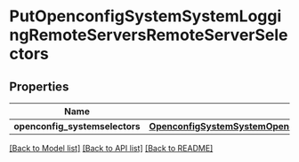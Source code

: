 # PutOpenconfigSystemSystemLoggingRemoteServersRemoteServerSelectors

## Properties
Name | Type | Description | Notes
------------ | ------------- | ------------- | -------------
**openconfig_systemselectors** | [**OpenconfigSystemSystemOpenconfigsystemsystemLoggingConsoleSelectors**](OpenconfigSystemSystemOpenconfigsystemsystemLoggingConsoleSelectors.md) |  | [optional] 

[[Back to Model list]](../README.md#documentation-for-models) [[Back to API list]](../README.md#documentation-for-api-endpoints) [[Back to README]](../README.md)


